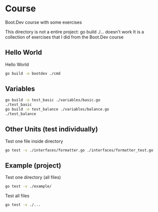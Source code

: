 # Course

Boot.Dev course with some exercises

This directory is not a entire project: go build ./... doesn't work
It is a collection of exercises that I did from the Boot.Dev course


## Hello World

Hello World

```bash
go build -o bootdev ./cmd
```

## Variables

```bash
go build -o test_basic ./variables/basic.go
./test_basic
go build -o test_balance ./variables/balance.go
./test_balance
```

## Other Units (test individually)

Test one file inside directory

```bash
go test -v ./interfaces/formatter.go ./interfaces/formatter_test.go
```

## Example (project)

Test one directory (all files)

```bash
go test -v ./example/
```

Test all files

```bash
go test -v ./...
```
